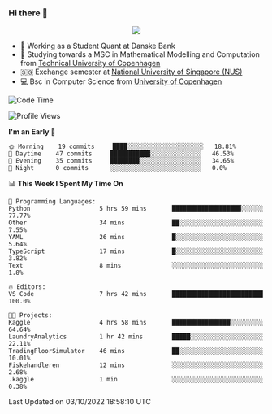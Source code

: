 ### Hi there 👋

<p align="center">
  <img src="https://media4.giphy.com/media/3ohzdKy5Z8TChSDuiA/giphy.gif?cid=ecf05e47r69cojk56gup9q8mep9liy48s94dn2uxsfh6fv39&rid=giphy.gif&ct=g" />
</p>

* 🏦 Working as a Student Quant at Danske Bank
* 🧮 Studying towards a MSC in Mathematical Modelling and Computation from [Technical University of Copenhagen](https://www.dtu.dk)
* 🇸🇬 Exchange semester at [National University of Singapore (NUS)](https://www.nus.edu.sg)
* 💻 Bsc in Computer Science from [University of Copenhagen](https://www.ku.dk/english/)


<!--START_SECTION:waka-->
![Code Time](http://img.shields.io/badge/Code%20Time-7%20hrs%2042%20mins-blue)

![Profile Views](http://img.shields.io/badge/Profile%20Views-16-blue)

**I'm an Early 🐤** 

```text
🌞 Morning    19 commits     ████░░░░░░░░░░░░░░░░░░░░░   18.81% 
🌆 Daytime    47 commits     ███████████░░░░░░░░░░░░░░   46.53% 
🌃 Evening    35 commits     ████████░░░░░░░░░░░░░░░░░   34.65% 
🌙 Night      0 commits      ░░░░░░░░░░░░░░░░░░░░░░░░░   0.0%

```


📊 **This Week I Spent My Time On** 

```text
💬 Programming Languages: 
Python                   5 hrs 59 mins       ███████████████████░░░░░░   77.77% 
Other                    34 mins             ██░░░░░░░░░░░░░░░░░░░░░░░   7.55% 
YAML                     26 mins             █░░░░░░░░░░░░░░░░░░░░░░░░   5.64% 
TypeScript               17 mins             █░░░░░░░░░░░░░░░░░░░░░░░░   3.82% 
Text                     8 mins              ░░░░░░░░░░░░░░░░░░░░░░░░░   1.8%

🔥 Editors: 
VS Code                  7 hrs 42 mins       █████████████████████████   100.0%

🐱‍💻 Projects: 
Kaggle                   4 hrs 58 mins       ████████████████░░░░░░░░░   64.64% 
LaundryAnalytics         1 hr 42 mins        █████░░░░░░░░░░░░░░░░░░░░   22.11% 
TradingFloorSimulator    46 mins             ██░░░░░░░░░░░░░░░░░░░░░░░   10.01% 
Fiskehandleren           12 mins             ░░░░░░░░░░░░░░░░░░░░░░░░░   2.68% 
.kaggle                  1 min               ░░░░░░░░░░░░░░░░░░░░░░░░░   0.38%

```


 Last Updated on 03/10/2022 18:58:10 UTC
<!--END_SECTION:waka-->
